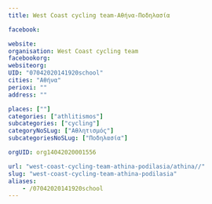 ```yaml
---
title: West Coast cycling team-Αθήνα-Ποδηλασία

facebook:

website:
organisation: West Coast cycling team
facebookorg:
websiteorg:
UID: "07042020141920school"
cities: "Αθήνα"
perioxi: ""
address: ""

places: [""]
categories: ["athlitismos"]
subcategories: ["cycling"]
categoryNoSLug: ["Αθλητισμός"]
subcategoriesNoSLug: ["Ποδηλασία"]

orgUID: org14042020001556

url: "west-coast-cycling-team-athina-podilasia/athina//"
slug: "west-coast-cycling-team-athina-podilasia"
aliases:
    - /07042020141920school
---
```





